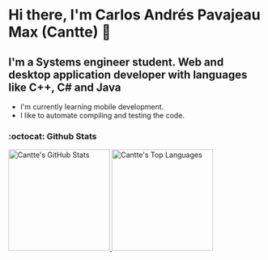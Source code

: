 # Hi there, I'm Carlos Andrés Pavajeau Max (Cantte) 👋
## I'm a Systems engineer student. Web and desktop application developer with languages like C++, C# and Java

- I'm currently learning mobile development.
- I like to automate compiling and testing the code.

### :octocat: Github Stats
<a href="https://github.com/cantte">
  <img alt="Cantte's GitHub Stats" height="200em" src="https://github-readme-stats.vercel.app/api?username=cantte&show_icons=true&hide_border=true&count_private=true&include_all_commits=true&theme=dark" />
  <img alt="Cantte's Top Languages" height="200em" src="https://github-readme-stats.vercel.app/api/top-langs/?username=cantte&layout=compact&hide_border=true&theme=dark"/>
</a>
